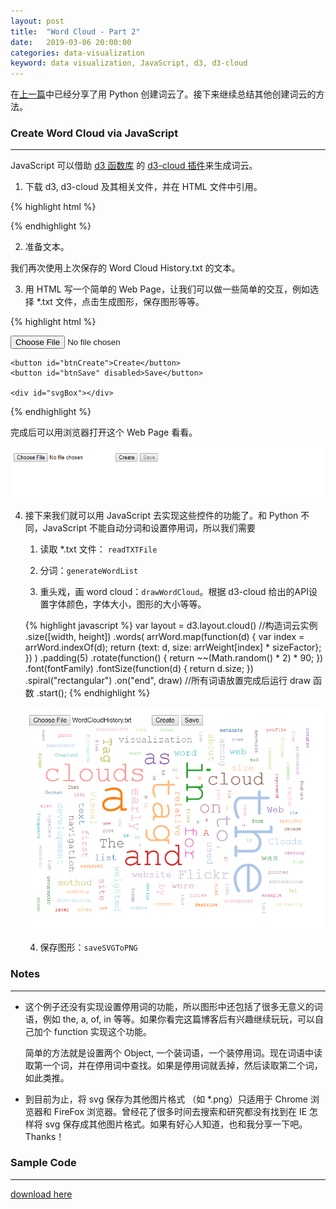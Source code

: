 ```yaml
---
layout: post
title:  "Word Cloud - Part 2"
date:   2019-03-06 20:00:00
categories: data-visualization
keyword: data visualization, JavaScript, d3, d3-cloud
---
```


在[上一篇](https://wuyuki.github.io/data-visualization/2019/03/05/word-cloud-1.html)中已经分享了用 Python 创建词云了。接下来继续总结其他创建词云的方法。


<h3>Create Word Cloud via JavaScript</h3>
<hr/>

JavaScript 可以借助 [d3 函数库](https://d3js.org/) 的 [d3-cloud 插件](https://github.com/jasondavies/d3-cloud)来生成词云。

1. 下载 d3, d3-cloud 及其相关文件，并在 HTML 文件中引用。

{% highlight html %} 
<script src="dist/d3.v3.min.js"></script>
<script src="dist/d3.layout.cloud.js"></script>
<script src="dist/colorbrewer.v1.min.js"></script>
{% endhighlight %}

2. 准备文本。

我们再次使用上次保存的 Word Cloud History.txt 的文本。 

3. 用 HTML 写一个简单的 Web Page，让我们可以做一些简单的交互，例如选择 *.txt 文件，点击生成图形，保存图形等等。

{% highlight html %} 
<div role="main">           
    <input type="file" id="txtFile" accept=".txt" single>                  

    <button id="btnCreate">Create</button>
    <button id="btnSave" disabled>Save</button>
          
    <div id="svgBox"></div>
</div>
{% endhighlight %}

完成后可以用浏览器打开这个 Web Page 看看。

![Word Cloud Web Page](\assets\2019-03-06-word-cloud-2\WordCloudWebPage.png)


4. 接下来我们就可以用 JavaScript 去实现这些控件的功能了。和 Python 不同，JavaScript 不能自动分词和设置停用词，所以我们需要

    1. 读取 *.txt 文件： `readTXTFile`

    2. 分词：`generateWordList`

    3. 重头戏，画 word cloud：`drawWordCloud`。根据 d3-cloud 给出的API设置字体颜色，字体大小，图形的大小等等。
    
    {% highlight javascript %} 
    var layout = d3.layout.cloud() //构造词云实例
                .size([width, height])
                .words(
                    arrWord.map(function(d) {
                        var index = arrWord.indexOf(d);
                        return {text: d, size: arrWeight[index] * sizeFactor};
                    })
                )
                .padding(5)
                .rotate(function() { return ~~(Math.random() * 2) * 90; })
                .font(fontFamily)
                .fontSize(function(d) { return d.size; })
                .spiral("rectangular")
                .on("end", draw) //所有词语放置完成后运行 draw 函数
                .start();
    {% endhighlight %}

    ![Word Cloud JavaScript](\assets\2019-03-06-word-cloud-2\WordCloudJavaScript.png)

    4. 保存图形：`saveSVGToPNG`


<h3>Notes</h3>
<hr/>

* 这个例子还没有实现设置停用词的功能，所以图形中还包括了很多无意义的词语，例如 the, a, of, in 等等。如果你看完这篇博客后有兴趣继续玩玩，可以自己加个 function 实现这个功能。

    简单的方法就是设置两个 Object, 一个装词语，一个装停用词。现在词语中读取第一个词，并在停用词中查找。如果是停用词就丢掉，然后读取第二个词，如此类推。

* 到目前为止，将 svg 保存为其他图片格式 （如 *.png）只适用于 Chrome 浏览器和 FireFox 浏览器。曾经花了很多时间去搜索和研究都没有找到在 IE 怎样将 svg 保存成其他图片格式。如果有好心人知道，也和我分享一下吧。Thanks！

<h3>Sample Code</h3>
<hr/>

[download here](\assets\2019-03-01-word-cloud\WordCloudJS.zip)


